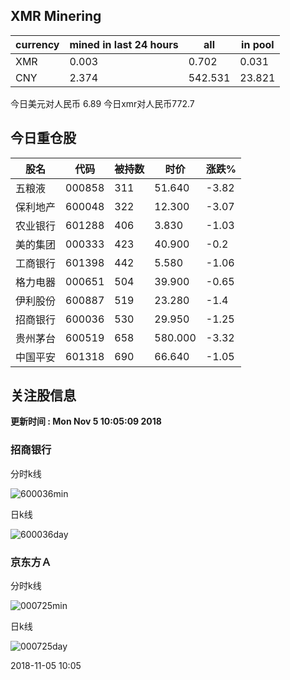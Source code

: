 ## XMR Minering

|currency|mined in last 24 hours|all|in pool|
|---|---|---|---|
|XMR|0.003|0.702|0.031|
|CNY|2.374|542.531|23.821|

今日美元对人民币 6.89	今日xmr对人民币772.7


## 今日重仓股 

|股名|代码|被持数|时价|涨跌%|
|---|---|---|---|---|
|五粮液|000858|311|51.640|-3.82|
|保利地产|600048|322|12.300|-3.07|
|农业银行|601288|406|3.830|-1.03|
|美的集团|000333|423|40.900|-0.2|
|工商银行|601398|442|5.580|-1.06|
|格力电器|000651|504|39.900|-0.65|
|伊利股份|600887|519|23.280|-1.4|
|招商银行|600036|530|29.950|-1.25|
|贵州茅台|600519|658|580.000|-3.32|
|中国平安|601318|690|66.640|-1.05|

## 关注股信息
**更新时间 : Mon Nov  5 10:05:09 2018**
### 招商银行 
分时k线

![600036min](http://image.sinajs.cn/newchart/min/n/sh600036.gif)

日k线

![600036day](http://image.sinajs.cn/newchart/daily/n/sh600036.gif)

### 京东方Ａ 
分时k线

![000725min](http://image.sinajs.cn/newchart/min/n/sz000725.gif)

日k线

![000725day](http://image.sinajs.cn/newchart/daily/n/sz000725.gif)

2018-11-05 10:05